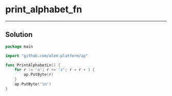 # print_alphabet_fn

---

## Solution

```go
package main

import "github.com/alem-platform/ap"

func PrintAlphabetLn() {
    for r := 'a'; r <= 'z'; r = r + 1 {
        ap.PutByte(r)
    }
    ap.PutByte('\n')
}
```
